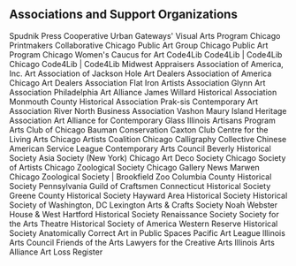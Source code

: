 ## Associations and Support Organizations
Spudnik Press Cooperative
Urban Gateways' Visual Arts Program
Chicago Printmakers Collaborative
Chicago Public Art Group
Chicago Public Art Program
Chicago Women's Caucus for Art
Code4Lib
Code4Lib | Code4Lib Chicago
Code4Lib | Code4Lib Midwest
Appraisers Association of America, Inc.
Art Association of Jackson Hole
Art Dealers Association of America
Chicago Art Dealers Association
Flat Iron Artists Association
Glynn Art Association
Philadelphia Art Alliance
James Willard Historical Association
Monmouth County Historical Association
Prak-sis Contemporary Art Association
River North Business Association
Vashon Maury Island Heritage Association
Art Alliance for Contemporary Glass
Illinois Artisans Program
Arts Club of Chicago
Bauman Conservation
Caxton Club
Centre for the Living Arts
Chicago Artists Coalition
Chicago Calligraphy Collective
Chinese American Service League
Contemporary Arts Council
Beverly Historical Society
Asia Society (New York)
Chicago Art Deco Society
Chicago Society of Artists
Chicago Zoological Society
Chicago Gallery News
Marwen
Chicago Zoological Society | Brookfield Zoo
Columbia County Historical Society
Pennsylvania Guild of Craftsmen
Connecticut Historical Society
Greene County Historical Society
Hayward Area Historical Society
Historical Society of Washington, DC
Lexington Arts & Crafts Society
Noah Webster House & West Hartford Historical Society
Renaissance Society
Society for the Arts
Theatre Historical Society of America
Western Reserve Historical Society
Anatomically Correct Art in Public Spaces
Pacific Art League
lllinois Arts Council
Friends of the Arts
Lawyers for the Creative Arts
Illinois Arts Alliance
Art Loss Register